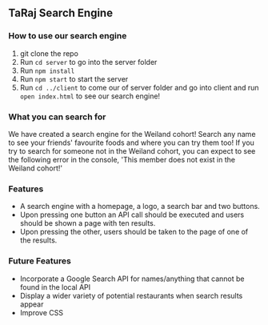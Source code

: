 ## TaRaj Search Engine

### How to use our search engine

1. git clone the repo
2. Run `cd server` to go into the server folder
3. Run `npm install`
4. Run `npm start` to start the server
5. Run `cd ../client` to come our of server folder and go into client and run `open index.html` to see our search engine!

### What you can search for

We have created a search engine for the Weiland cohort! Search any name to see your friends' favourite foods and where you can try them too! If you try to search for someone not in the Weiland cohort, you can expect to see the following error in the console, 'This member does not exist in the Weiland cohort!'

### Features

- A search engine with a homepage, a logo, a search bar and two buttons.
- Upon pressing one button an API call should be executed and users should be shown a page with ten results.
- Upon pressing the other, users should be taken to the page of one of the results.

### Future Features

- Incorporate a Google Search API for names/anything that cannot be found in the local API
- Display a wider variety of potential restaurants when search results appear
- Improve CSS
